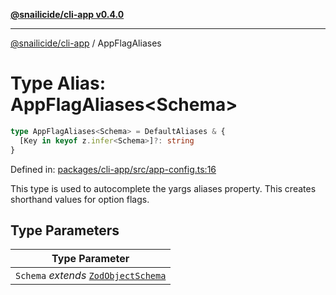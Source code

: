 [**@snailicide/cli-app v0.4.0**](../README.md)

---

[@snailicide/cli-app](../README.md) / AppFlagAliases

# Type Alias: AppFlagAliases\<Schema>

```ts
type AppFlagAliases<Schema> = DefaultAliases & {
  [Key in keyof z.infer<Schema>]?: string
}
```

Defined in:
[packages/cli-app/src/app-config.ts:16](https://github.com/gbtunney/snailicide-monorepo/blob/master/packages/cli-app/src/app-config.ts#L16)

This type is used to autocomplete the yargs aliases property. This creates
shorthand values for option flags.

## Type Parameters

| Type Parameter                                             |
| ---------------------------------------------------------- |
| `Schema` _extends_ [`ZodObjectSchema`](ZodObjectSchema.md) |
